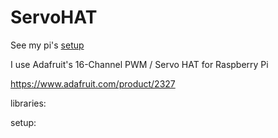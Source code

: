 # ServoHAT

See my pi's [setup](https://github.com/jorgenmiller/Raspberry-Pi-Setup.git)


I use Adafruit's 16-Channel PWM / Servo HAT for Raspberry Pi

https://www.adafruit.com/product/2327

libraries:


setup:
